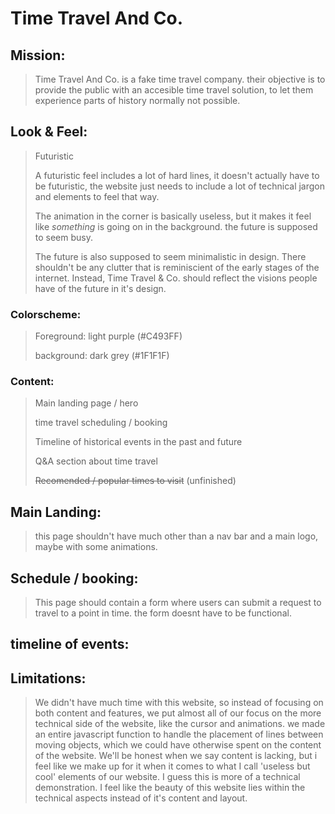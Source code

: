 # Time Travel And Co.

## Mission:
> Time Travel And Co. is a fake time travel company. their objective is to provide the public with an accesible time travel solution, to let them experience parts of history normally not possible.

## Look & Feel:
> Futuristic
> 
> A futuristic feel includes a lot of hard lines, it doesn't actually have to be futuristic, the website just needs to include a lot of technical jargon and elements to feel that way.
>
> The animation in the corner is basically useless, but it makes it feel like _something_ is going on in the background. the future is supposed to seem busy.
>
> The future is also supposed to seem minimalistic in design. There shouldn't be any clutter that is reminiscient of the early stages of the internet. Instead, Time Travel & Co. should reflect the visions people have of the future in it's design.

### Colorscheme:
> Foreground: light purple (#C493FF)
> 
> background: dark grey (#1F1F1F)
>

### Content:
> Main landing page / hero
> 
> time travel scheduling / booking
>
> Timeline of historical events in the past and future
>
> Q&A section about time travel
>
> ~~Recomended / popular times to visit~~ (unfinished)

## Main Landing:
> this page shouldn't have much other than a nav bar and a main logo, maybe with some animations.

## Schedule / booking:
> This page should contain a form where users can submit a request to travel to a point in time. the form doesnt have to be functional.

## timeline of events:


## Limitations:
> We didn't have much time with this website, so instead of focusing on both content and features, we put almost all of our focus on the more technical side of the website, like the cursor and animations. we made an entire javascript function to handle the placement of lines between moving objects, which we could have otherwise spent on the content of the website. We'll be honest when we say content is lacking, but i feel like we make up for it when it comes to what I call 'useless but cool' elements of our website. I guess this is more of a technical demonstration. I feel like the beauty of this website lies within the technical aspects instead of it's content and layout.